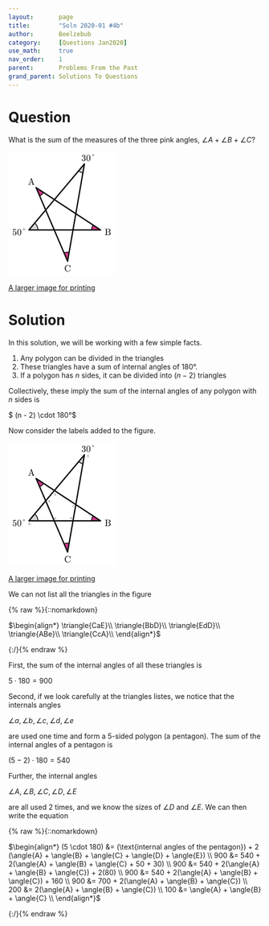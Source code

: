 ```yaml
---
layout:       page
title:        "Soln 2020-01 #4b"
author:       Beelzebub
category:     [Questions Jan2020]
use_math:     true
nav_order:    1
parent:       Problems From the Past
grand_parent: Solutions To Questions
---
```


# Question

What is the sum of the measures of the three pink angles, $\angle{A} + \angle{B} + \angle{C}$?

![](/img/older/angle1.png)

[A larger image for printing](/img/older/angle1.jpeg)


# Solution

In this solution, we will be working with a few simple facts.

1. Any polygon can be divided in the triangles
2. These triangles have a sum of internal angles of $180°$.
3. If a polygon has $n$ sides, it can be divided into $(n-2)$ triangles

Collectively, these imply the sum of the internal angles of any polygon with $n$ sides is

$ (n - 2) \cdot 180°$

Now consider the labels added to the figure.

![](/img/older/angle1_soln_b.png)

[A larger image for printing](/img/older/angle1_soln_b.jpeg)

We can not list all the triangles in the figure

{% raw %}{::nomarkdown}<div>
$\begin{align*}
\triangle{CaE}\\
\triangle{BbD}\\
\triangle{EdD}\\
\triangle{ABe}\\
\triangle{CcA}\\
\end{align*}$
</div>{:/}{% endraw %}

First, the sum of the internal angles of all these triangles is

$5 \cdot 180 = 900$

Second, if we look carefully at the triangles listes, we notice that the internals angles

$\angle{a}, \angle{b}, \angle{c}, \angle{d}, \angle{e}$

are used one time and form a $5$-sided polygon (a pentagon). The sum of the internal angles of a pentagon is

$(5 -2) \cdot 180 = 540$

Further, the internal angles

$\angle{A}, \angle{B}, \angle{C}, \angle{D}, \angle{E}$

are all used $2$ times, and we know the sizes of $\angle{D}$ and $\angle{E}$. We can then write the equation

{% raw %}{::nomarkdown}<div>
$\begin{align*}
(5 \cdot 180) &= (\text{internal angles of the pentagon}) + 2 (\angle{A} + \angle{B} + \angle{C} + \angle{D} + \angle{E}) \\
900 &= 540 + 2(\angle{A} + \angle{B} + \angle{C} + 50 + 30) \\
900 &= 540 + 2(\angle{A} + \angle{B} + \angle{C}) + 2(80) \\
900 &= 540 + 2(\angle{A} + \angle{B} + \angle{C}) + 160 \\
900 &= 700 + 2(\angle{A} + \angle{B} + \angle{C}) \\
200 &= 2(\angle{A} + \angle{B} + \angle{C}) \\
100 &= \angle{A} + \angle{B} + \angle{C} \\
\end{align*}$
</div>{:/}{% endraw %}


